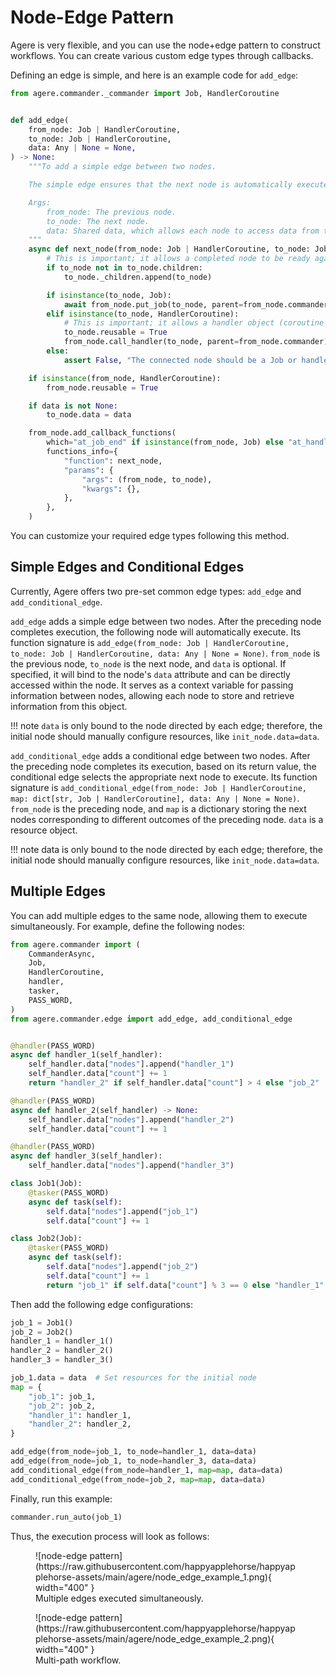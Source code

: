 # Node-Edge Pattern
Agere is very flexible, and you can use the node+edge pattern to construct workflows.
You can create various custom edge types through callbacks.

Defining an edge is simple, and here is an example code for `add_edge`:
```python
from agere.commander._commander import Job, HandlerCoroutine


def add_edge(
    from_node: Job | HandlerCoroutine,
    to_node: Job | HandlerCoroutine,
    data: Any | None = None,
) -> None:
    """To add a simple edge between two nodes.

    The simple edge ensures that the next node is automatically executed after the previous node has completed.

    Args:
        from_node: The previous node.
        to_node: The next node.
        data: Shared data, which allows each node to access data from this object.
    """
    async def next_node(from_node: Job | HandlerCoroutine, to_node: Job | HandlerCoroutine) -> None:
        # This is important; it allows a completed node to be ready again so that it can run multiple times.
        if to_node not in to_node.children:
            to_node._children.append(to_node)

        if isinstance(to_node, Job):
            await from_node.put_job(to_node, parent=from_node.commander)
        elif isinstance(to_node, HandlerCoroutine):
            # This is important; it allows a handler object (coroutine object) to run multiple times.
            to_node.reusable = True
            from_node.call_handler(to_node, parent=from_node.commander)
        else:
            assert False, "The connected node should be a Job or handler object."

    if isinstance(from_node, HandlerCoroutine):
        from_node.reusable = True

    if data is not None:
        to_node.data = data

    from_node.add_callback_functions(
        which="at_job_end" if isinstance(from_node, Job) else "at_handler_end",
        functions_info={
            "function": next_node,
            "params": {
                "args": (from_node, to_node),
                "kwargs": {},
            },
        },
    )
```
You can customize your required edge types following this method.

## Simple Edges and Conditional Edges

Currently, Agere offers two pre-set common edge types: `add_edge` and `add_conditional_edge`.

`add_edge` adds a simple edge between two nodes. After the preceding node completes execution,
the following node will automatically execute. Its function signature is
`add_edge(from_node: Job | HandlerCoroutine, to_node: Job | HandlerCoroutine, data: Any | None = None)`.
`from_node` is the previous node, `to_node` is the next node, and `data` is optional. If specified,
it will bind to the node's `data` attribute and can be directly accessed within the node.
It serves as a context variable for passing information between nodes, allowing each node to store and
retrieve information from this object.

!!! note
    `data` is only bound to the node directed by each edge; therefore, the initial node should manually
    configure resources, like `init_node.data=data`.

`add_conditional_edge` adds a conditional edge between two nodes. After the preceding node completes its
execution, based on its return value, the conditional edge selects the appropriate next node to execute.
Its function signature is
`add_conditional_edge(from_node: Job | HandlerCoroutine, map: dict[str, Job | HandlerCoroutine], data: Any | None = None)`.
`from_node` is the preceding node, and `map` is a dictionary storing the next nodes corresponding to
different outcomes of the preceding node. `data` is a resource object.

!!! note
    data is only bound to the node directed by each edge; therefore, the initial node should manually
    configure resources, like `init_node.data=data`.


## Multiple Edges
You can add multiple edges to the same node, allowing them to execute simultaneously. For example,
define the following nodes:
```python
from agere.commander import (
    CommanderAsync,
    Job,
    HandlerCoroutine,
    handler,
    tasker,
    PASS_WORD,
)
from agere.commander.edge import add_edge, add_conditional_edge


@handler(PASS_WORD)
async def handler_1(self_handler):
    self_handler.data["nodes"].append("handler_1")
    self_handler.data["count"] += 1
    return "handler_2" if self_handler.data["count"] > 4 else "job_2"

@handler(PASS_WORD)
async def handler_2(self_handler) -> None:
    self_handler.data["nodes"].append("handler_2")
    self_handler.data["count"] += 1

@handler(PASS_WORD)
async def handler_3(self_handler):
    self_handler.data["nodes"].append("handler_3")

class Job1(Job):
    @tasker(PASS_WORD)
    async def task(self):
        self.data["nodes"].append("job_1")
        self.data["count"] += 1

class Job2(Job):
    @tasker(PASS_WORD)
    async def task(self):
        self.data["nodes"].append("job_2")
        self.data["count"] += 1
        return "job_1" if self.data["count"] % 3 == 0 else "handler_1"
```
Then add the following edge configurations:
```python
job_1 = Job1()
job_2 = Job2()
handler_1 = handler_1()
handler_2 = handler_2()
handler_3 = handler_3()

job_1.data = data  # Set resources for the initial node
map = {
    "job_1": job_1,
    "job_2": job_2,
    "handler_1": handler_1,
    "handler_2": handler_2,
}

add_edge(from_node=job_1, to_node=handler_1, data=data)
add_edge(from_node=job_1, to_node=handler_3, data=data)
add_conditional_edge(from_node=handler_1, map=map, data=data)
add_conditional_edge(from_node=job_2, map=map, data=data)
```
Finally, run this example:
```python
commander.run_auto(job_1) 
```
Thus, the execution process will look as follows:
<figure markdown>
  ![node-edge pattern](https://raw.githubusercontent.com/happyapplehorse/happyapplehorse-assets/main/agere/node_edge_example_1.png){ width="400" }
  <figcaption>Multiple edges executed simultaneously.</figcaption>
</figure>
<figure markdown>
  ![node-edge pattern](https://raw.githubusercontent.com/happyapplehorse/happyapplehorse-assets/main/agere/node_edge_example_2.png){ width="400" }
  <figcaption>Multi-path workflow.</figcaption>
</figure>
